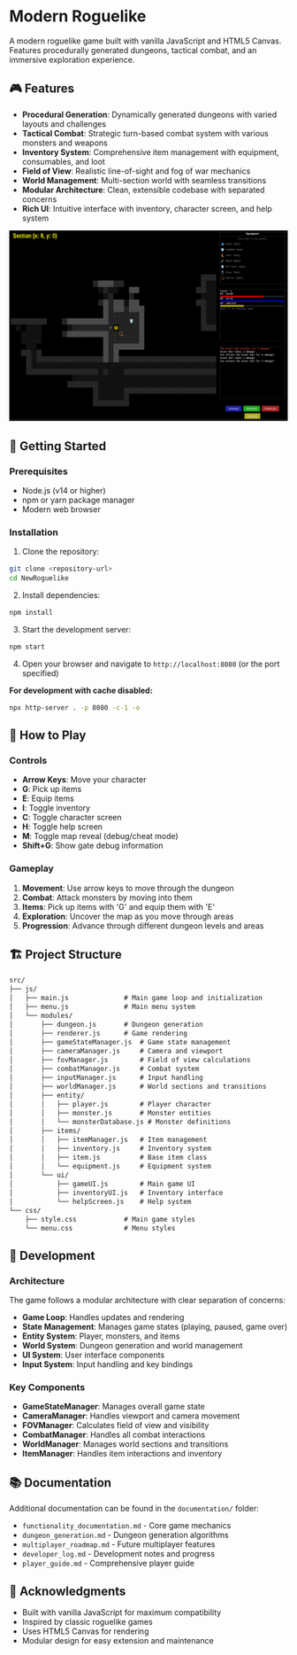 # Modern Roguelike

A modern roguelike game built with vanilla JavaScript and HTML5 Canvas. Features procedurally generated dungeons, tactical combat, and an immersive exploration experience.

## 🎮 Features

- **Procedural Generation**: Dynamically generated dungeons with varied layouts and challenges
- **Tactical Combat**: Strategic turn-based combat system with various monsters and weapons
- **Inventory System**: Comprehensive item management with equipment, consumables, and loot
- **Field of View**: Realistic line-of-sight and fog of war mechanics
- **World Management**: Multi-section world with seamless transitions
- **Modular Architecture**: Clean, extensible codebase with separated concerns
- **Rich UI**: Intuitive interface with inventory, character screen, and help system

![Gameplay](screenshots/screenshot.png)

## 🚀 Getting Started

### Prerequisites

- Node.js (v14 or higher)
- npm or yarn package manager
- Modern web browser

### Installation

1. Clone the repository:
```bash
git clone <repository-url>
cd NewRoguelike
```

2. Install dependencies:
```bash
npm install
```

3. Start the development server:
```bash
npm start
```

4. Open your browser and navigate to `http://localhost:8080` (or the port specified)

**For development with cache disabled:**
```bash
npx http-server . -p 8080 -c-1 -o
```

## 🎯 How to Play

### Controls

- **Arrow Keys**: Move your character
- **G**: Pick up items
- **E**: Equip items
- **I**: Toggle inventory
- **C**: Toggle character screen
- **H**: Toggle help screen
- **M**: Toggle map reveal (debug/cheat mode)
- **Shift+G**: Show gate debug information

### Gameplay

1. **Movement**: Use arrow keys to move through the dungeon
2. **Combat**: Attack monsters by moving into them
3. **Items**: Pick up items with 'G' and equip them with 'E'
4. **Exploration**: Uncover the map as you move through areas
5. **Progression**: Advance through different dungeon levels and areas

## 🏗️ Project Structure

```
src/
├── js/
│   ├── main.js              # Main game loop and initialization
│   ├── menu.js              # Main menu system
│   └── modules/
│       ├── dungeon.js       # Dungeon generation
│       ├── renderer.js      # Game rendering
│       ├── gameStateManager.js  # Game state management
│       ├── cameraManager.js     # Camera and viewport
│       ├── fovManager.js        # Field of view calculations
│       ├── combatManager.js     # Combat system
│       ├── inputManager.js      # Input handling
│       ├── worldManager.js      # World sections and transitions
│       ├── entity/
│       │   ├── player.js        # Player character
│       │   ├── monster.js       # Monster entities
│       │   └── monsterDatabase.js # Monster definitions
│       ├── items/
│       │   ├── itemManager.js   # Item management
│       │   ├── inventory.js     # Inventory system
│       │   ├── item.js          # Base item class
│       │   └── equipment.js     # Equipment system
│       └── ui/
│           ├── gameUI.js        # Main game UI
│           ├── inventoryUI.js   # Inventory interface
│           └── helpScreen.js    # Help system
└── css/
    ├── style.css            # Main game styles
    └── menu.css             # Menu styles
```

## 🔧 Development

### Architecture

The game follows a modular architecture with clear separation of concerns:

- **Game Loop**: Handles updates and rendering
- **State Management**: Manages game states (playing, paused, game over)
- **Entity System**: Player, monsters, and items
- **World System**: Dungeon generation and world management
- **UI System**: User interface components
- **Input System**: Input handling and key bindings

### Key Components

- **GameStateManager**: Manages overall game state
- **CameraManager**: Handles viewport and camera movement
- **FOVManager**: Calculates field of view and visibility
- **CombatManager**: Handles all combat interactions
- **WorldManager**: Manages world sections and transitions
- **ItemManager**: Handles item interactions and inventory

## 📚 Documentation

Additional documentation can be found in the `documentation/` folder:

- `functionality_documentation.md` - Core game mechanics
- `dungeon_generation.md` - Dungeon generation algorithms
- `multiplayer_roadmap.md` - Future multiplayer features
- `developer_log.md` - Development notes and progress
- `player_guide.md` - Comprehensive player guide

## 🎵 Acknowledgments

- Built with vanilla JavaScript for maximum compatibility
- Inspired by classic roguelike games
- Uses HTML5 Canvas for rendering
- Modular design for easy extension and maintenance